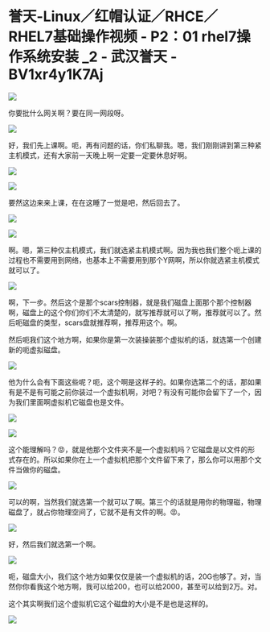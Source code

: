 # 誉天-Linux／红帽认证／RHCE／RHEL7基础操作视频 - P2：01 rhel7操作系统安装 _2 - 武汉誉天 - BV1xr4y1K7Aj

![](img/2c8e93c365261a212aab49cff9efe2c3_0.png)

你要批什么网关啊？要在同一网段呀。

![](img/2c8e93c365261a212aab49cff9efe2c3_2.png)

好，我们先上课啊。呃，再有问题的话，你们私聊我。嗯，我们刚刚讲到第三种紧主机模式，还有大家前一天晚上啊一定要一定要休息好啊。



![](img/2c8e93c365261a212aab49cff9efe2c3_4.png)

![](img/2c8e93c365261a212aab49cff9efe2c3_5.png)

要然这边来来上课，在在这睡了一觉是吧，然后回去了。

![](img/2c8e93c365261a212aab49cff9efe2c3_7.png)

![](img/2c8e93c365261a212aab49cff9efe2c3_8.png)

啊。嗯，第三种仅主机模式，我们就选紧主机模式啊。因为我也我们整个呃上课的过程也不需要用到网络，也基本上不需要用到那个Y网啊，所以你就选紧主机模式就可以了。



![](img/2c8e93c365261a212aab49cff9efe2c3_10.png)

啊，下一步。然后这个是那个scars控制器，就是我们磁盘上面那个那个控制器啊，磁盘上的这个你们你们不太清楚的，就写推荐就可以了啊，推荐就可以了。然后呃磁盘的类型，scars盘就推荐啊，推荐用这个。啊。

然后呃我们这个地方啊，如果你是第一次装操装那个虚拟机的话，就选第一个创建新的呃虚拟磁盘。

![](img/2c8e93c365261a212aab49cff9efe2c3_12.png)

他为什么会有下面这些呢？呃，这个啊是这样子的。如果你选第二个的话，那如果有是不是有可能之前你装过一个虚拟机啊，对吧？有没有可能你会留下了一个，因为我们里面啊虚拟机它磁盘也是文件。



![](img/2c8e93c365261a212aab49cff9efe2c3_14.png)

![](img/2c8e93c365261a212aab49cff9efe2c3_15.png)

这个能理解吗？😡，就是他那个文件夹不是一个虚拟机吗？它磁盘是以文件的形式存在的。所以如果你在上一个虚拟机把那个文件留下来了，那么你可以用那个文件当做你的磁盘。



![](img/2c8e93c365261a212aab49cff9efe2c3_17.png)

可以的啊，当然我们就选第一个就可以了啊。第三个的话就是用你的物理磁，物理磁盘了，就占你物理空间了，它就不是有文件的啊。😡。



![](img/2c8e93c365261a212aab49cff9efe2c3_19.png)

好，然后我们就选第一个啊。

![](img/2c8e93c365261a212aab49cff9efe2c3_21.png)

呃，磁盘大小，我们这个地方如果仅仅是装一个虚拟机的话，20G也够了。对，当然你你看我这个地方啊，我可以给200，也可以给2000，甚至可以给到2万。对。

这个其实啊我们这个虚拟机它这个磁盘的大小是不是也是这样的。

![](img/2c8e93c365261a212aab49cff9efe2c3_23.png)
